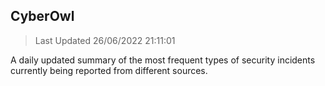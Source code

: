 ## CyberOwl 
> Last Updated 26/06/2022 21:11:01 


A daily updated summary of the most frequent types of security incidents currently being reported from different sources.

